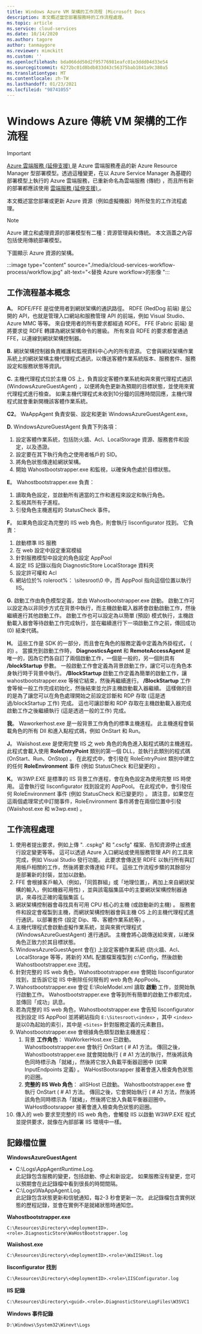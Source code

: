 ```yaml
---
title: Windows Azure VM 架構的工作流程 |Microsoft Docs
description: 本文概述當您部署服務時的工作流程處理。
ms.topic: article
ms.service: cloud-services
ms.date: 10/14/2020
ms.author: tagore
author: tanmaygore
ms.reviewer: mimckitt
ms.custom: ''
ms.openlocfilehash: bda066dd50d2f95776981eafc01e3ddd04d33e54
ms.sourcegitcommit: 6272bc01d8bdb833d43c56375bab1841a9c380a5
ms.translationtype: MT
ms.contentlocale: zh-TW
ms.lasthandoff: 01/23/2021
ms.locfileid: "98741055"
---
```

# <a name="workflow-of-windows-azure-classic-vm-architecture"></a>Windows Azure 傳統 VM 架構的工作流程 

> [!IMPORTANT]
> [Azure 雲端服務 (延伸支援) ](../cloud-services-extended-support/overview.md) 是 Azure 雲端服務產品的新 Azure Resource Manager 型部署模型。透過這種變更，在以 Azure Service Manager 為基礎的部署模型上執行的 Azure 雲端服務，已重新命名為雲端服務 (傳統) ，而且所有新的部署都應該使用 [雲端服務 (延伸支援) ](../cloud-services-extended-support/overview.md)。

本文概述當您部署或更新 Azure 資源（例如虛擬機器）時所發生的工作流程處理。 

> [!NOTE]
>Azure 建立和處理資源的部署模型有二種：資源管理員和傳統。 本文涵蓋之內容包括使用傳統部署模型。

下圖顯示 Azure 資源的架構。

:::image type="content" source="./media/cloud-services-workflow-process/workflow.jpg" alt-text="<替換 Azure workflow>的影像 ":::

## <a name="workflow-basics"></a>工作流程基本概念
   
**A**。 RDFE/FFE 是從使用者到網狀架構的通訊路徑。 RDFE (RedDog 前端) 是公開的 API，也就是管理入口網站和服務管理 API 的前端，例如 Visual Studio、Azure MMC 等等。  來自使用者的所有要求都經過 RDFE。 FFE (Fabric 前端) 是將要求從 RDFE 轉譯為網狀架構命令的層級。 所有來自 RDFE 的要求都會通過 FFE，以連線到網狀架構控制器。

**B.** 網狀架構控制器負責維護和監視資料中心內的所有資源。 它會與網狀架構作業系統上的網狀架構主機代理程式通訊，以傳送客體作業系統版本、服務套件、服務設定和服務狀態等資訊。

**C.** 主機代理程式位於主機 OS 上，負責設定客體作業系統和與來賓代理程式通訊 (WindowsAzureGuestAgent) ，以便將角色更新為預期的目標狀態，並使用來賓代理程式進行檢查。 如果主機代理程式未收到10分鐘的回應時間回應，主機代理程式就會重新開機該客體作業系統。

**C2**。 WaAppAgent 負責安裝、設定和更新 WindowsAzureGuestAgent.exe。

**D.**  WindowsAzureGuestAgent 負責下列各項：

1. 設定客體作業系統，包括防火牆、Acl、LocalStorage 資源、服務套件和設定，以及憑證。
2. 設定要在其下執行角色之使用者帳戶的 SID。
3. 將角色狀態傳達給網狀架構。
4. 開始 Wahostbootstrapper.exe 和監視，以確保角色處於目標狀態。

**E**。 Wahostbootstrapper.exe 負責：

1. 讀取角色設定，並啟動所有適當的工作和進程來設定和執行角色。
2. 監視其所有子進程。
3. 引發角色主機進程的 StatusCheck 事件。

**F**。 如果角色設定為完整的 IIS web 角色，則會執行 Iisconfigurator 找到。 它負責：

1. 啟動標準 IIS 服務
2. 在 web 設定中設定重寫模組
3. 針對服務模型中設定的角色設定 AppPool
4. 設定 IIS 記錄以指向 DiagnosticStore LocalStorage 資料夾
5. 設定許可權和 Acl
6. 網站位於% roleroot%： \sitesroot\0 中，而 AppPool 指向這個位置以執行 IIS。 

**G.** 啟動工作由角色模型定義，並由 Wahostbootstrapper.exe 啟動。 啟動工作可以設定為以非同步方式在背景中執行，而主機啟動載入器將會啟動啟動工作，然後繼續進行其他啟動工作。 啟動工作也可以設定為以簡單 (預設) 模式執行，主機啟動載入器會等待啟動工作完成執行，並在繼續進行下一項啟動工作之前，傳回成功 (0) 結束代碼。

**H**。 這些工作是 SDK 的一部分，而且會在角色的服務定義中定義為外掛程式， ( 的) 。 當擴充到啟動工作時， **DiagnosticsAgent** 和 **RemoteAccessAgent** 是唯一的，因為它們各自訂了兩個啟動工作，一個是一般的，另一個則具有 **/blockStartup** 參數。 一般啟動工作會定義為背景啟動工作，讓它可以在角色本身執行時于背景中執行。 **/BlockStartup** 啟動工作定義為簡單的啟動工作，讓 wahostbootstrapper.exe 等候它結束，然後再繼續進行。 **/BlockStartup** 工作會等候一般工作完成初始化，然後結束並允許主機啟動載入器繼續。 這樣做的目的是為了讓您可以在角色處理開始之前設定診斷和 RDP 存取 (這是透過/blockStartup 工作) 完成。 這也可讓診斷和 RDP 存取在主機啟動載入器完成啟動工作之後繼續執行 (這是透過一般的工作) 完成。

**我**。 Waworkerhost.exe 是一般背景工作角色的標準主機進程。 此主機進程會裝載角色的所有 Dll 和進入點程式碼，例如 OnStart 和 Run。

**J**。 Waiishost.exe 是使用完整 IIS 之 web 角色的角色進入點程式碼的主機進程。 此程式會載入使用 **RoleEntryPoint** 類別的第一個 DLL，並執行此類別的程式碼 (OnStart、Run、OnStop) 。 在此程式中，會引發在 RoleEntryPoint 類別中建立的任何 **RoleEnvironment** 事件 (例如 StatusCheck 和已變更的) 。

**K**。 W3WP.EXE 是標準的 IIS 背景工作進程，會在角色設定為使用完整 IIS 時使用。 這會執行從 Iisconfigurator 找到設定的 AppPool。 在此程式中，會引發任何 RoleEnvironment 事件 (例如 StatusCheck 和已變更的) 。 請注意，如果您在這兩個處理常式中訂閱事件，RoleEnvironment 事件將會在兩個位置中引發 (Waiishost.exe 和 w3wp.exe) 。

## <a name="workflow-processes"></a>工作流程處理

1. 使用者提出要求，例如上傳 ". .cspkg" 和 ".cscfg" 檔案、告知資源停止或進行設定變更等等。 這可以透過 Azure 入口網站或使用服務管理 API 的工具來完成，例如 Visual Studio 發行功能。 此要求會傳送至 RDFE 以執行所有與訂用帳戶相關的工作，然後將要求傳達給 FFE。 這些工作流程步驟的其餘部分是部署新的封裝，並加以啟動。
2. FFE 會根據客戶輸入（例如，「同質群組」或「地理位置」，再加上來自網狀架構的輸入，例如機器可用性) ，並與該電腦集區中的主要網狀架構控制器通訊，來尋找正確的電腦集區 (。
3. 網狀架構控制器會尋找具有可用 CPU 核心的主機 (或啟動新的主機) 。 服務套件和設定會複製到主機，而網狀架構控制器會與主機 OS 上的主機代理程式進行通訊，以部署套件 (設定 Dip、埠、客體作業系統等) 。
4. 主機代理程式會啟動虛擬作業系統，並與來賓代理程式 (WindowsAzureGuestAgent) 進行通訊。 主機會將心跳傳送給來賓，以確保角色正致力於其目標狀態。
5. WindowsAzureGuestAgent 會在) 上設定客體作業系統 (防火牆、Acl、LocalStorage 等等，將新的 XML 配置檔案複製到 c:\Config，然後啟動 Wahostbootstrapper.exe 流程。
6. 針對完整的 IIS web 角色，Wahostbootstrapper.exe 會開始 Iisconfigurator 找到，並告訴它從 IIS 中刪除任何現有的 web 角色 AppPools。
7. Wahostbootstrapper.exe 會從 E:\RoleModel.xml 讀取 **啟動** 工作，並開始執行啟動工作。 Wahostbootstrapper.exe 會等到所有簡單的啟動工作都完成，並傳回「成功」訊息。
8. 若為完整的 IIS web 角色，Wahostbootstrapper.exe 會告知 Iisconfigurator 找到設定 IIS AppPool 並將網站指向 `E:\Sitesroot\<index>` ，其中 `<index>` 是以0為起始的索引，其中是 `<Sites>` 針對服務定義的元素數目。
9. Wahostbootstrapper.exe 會根據角色類型啟動主機進程：
    1. 背景 **工作角色**： WaWorkerHost.exe 已啟動。 Wahostbootstrapper.exe 會執行 OnStart ( # A1 方法。 傳回之後，Wahostbootstrapper.exe 就會開始執行 ( # A1 方法的執行，然後將該角色同時標示為「就緒」，然後將它放入負載平衡器迴圈中 (如果 InputEndpoints 定義) 。 WaHostBootsrapper 接著會進入檢查角色狀態的迴圈。
    2. **完整的 IIS Web 角色**： aIISHost 已啟動。 Wahostbootstrapper.exe 會執行 OnStart ( # A1 方法。 傳回之後，它會開始執行 ( # A1 方法，然後將該角色同時標示為「就緒」，然後將它放入負載平衡器迴圈中。 WaHostBootsrapper 接著會進入檢查角色狀態的迴圈。
10. 傳入的 web 要求至完整的 IIS web 角色，會觸發 IIS 以啟動 W3WP.EXE 程式並提供要求，就像在內部部署 IIS 環境中一樣。

## <a name="log-file-locations"></a>記錄檔位置

**WindowsAzureGuestAgent**

- C:\Logs\AppAgentRuntime.Log.  
此記錄包含服務的變更，包括啟動、停止和新設定。 如果服務沒有變更，您可以預期會在此記錄檔中看到很長的時間間隔。
- C:\Logs\WaAppAgent.Log.  
此記錄包含狀態更新和信號通知，每2-3 秒會更新一次。  此記錄檔包含實例狀態的歷程記錄，並會在實例不是就緒狀態時通知您。
 
**Wahostbootstrapper.exe**

`C:\Resources\Directory\<deploymentID>.<role>.DiagnosticStore\WaHostBootstrapper.log`
 
**Waiishost.exe**

`C:\Resources\Directory\<deploymentID>.<role>\WaIISHost.log`
 
**Iisconfigurator 找到**

`C:\Resources\Directory\<deploymentID>.<role>\IISConfigurator.log`
 
**IIS 記錄**

`C:\Resources\Directory\<guid>.<role>.DiagnosticStore\LogFiles\W3SVC1`
 
**Windows 事件記錄**

`D:\Windows\System32\Winevt\Logs`
